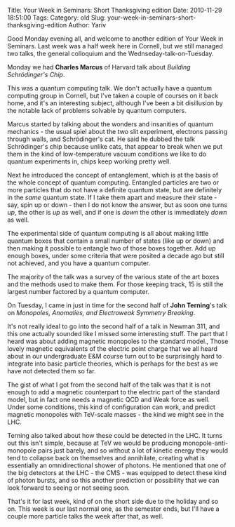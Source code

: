 Title: Your Week in Seminars: Short Thanksgiving edition
Date: 2010-11-29 18:51:00
Tags: 
Category: old
Slug: your-week-in-seminars-short-thanksgiving-edition
Author: Yariv


Good Monday evening all, and welcome to another edition of Your Week in Seminars. Last week was a half week here in Cornell, but we still managed two talks, the general colloquium and the Wednseday-talk-on-Tuesday.

<a name='more'></a>

Monday we had <span style="font-weight: bold;"> Charles Marcus</span> of Harvard talk about <span style="font-style: italic;">Building Schrödinger's Chip</span>.

This was a quantum computing talk. We don't actually have a quantum computing group in Cornell, but I've taken a couple of courses on it back home, and it's an interesting subject, although I've been a bit disillusion by the notable lack of problems solvable by quantum computers.

Marcus started by talking about the wonders and insanities of quantum mechanics - the usual spiel about the two slit experiment, electrons passing through walls, and Schrödinger's cat. He said he dubbed the talk Schrödinger's chip because unlike cats, that appear to break when we put them in the kind of low-temperature vacuum conditions we like to do quantum experiments in, chips keep working pretty well.

Next he introduced the concept of entanglement, which is at the basis of the whole concept of quantum computing. Entangled particles are two or more particles that do not have a definite quantum state, but are definitely in the <span style="font-style: italic;">same</span> quantum state. If I take them apart and measure their state - say, spin up or down - then I do not know the answer, but as soon one turns <span style="font-style: italic;">up</span>, the other is <span style="font-style: italic;">up</span> as well, and if one is <span style="font-style: italic;">down</span> the other is immediately <span style="font-style: italic;">down</span> as well.

The experimental side of quantum computing is all about making little quantum boxes that contain a small number of states (like up or down) and then making it possible to entangle two of those boxes together. Add up enough boxes, under some criteria that were posited a decade ago but still not achieved, and you have a quantum computer.

The majority of the talk was a survey of the various state of the art boxes and the methods used to make them. For those keeping track, 15 is still the largest number factored by a quantum computer.


On Tuesday, I came in just in time for the second half of <span style="font-weight: bold;">John Terning</span>'s talk on <span style="font-style: italic;">Monopoles, Anomalies, and Electroweak Symmetry Breaking</span>.

It's not really ideal to go into the second half of a talk in Newman 311, and this one actually sounded like I missed some interesting stuff. The part that I heard was about adding magnetic monopoles to the standard model., Those lovely magnetic equivalents of the electric point charge that we all heard about in our undergraduate E&amp;M course turn out to be surprisingly hard to integrate into basic particle theories, which is perhaps for the best as we have not detected them so far.

The gist of what I got from the second half of the talk was that it is not enough to add a magnetic counterpart to the electric part of the standard model, but in fact one needs a magnetic QCD and Weak force as well. Under some conditions, this kind of configuration can work, and predict magnetic monopoles with TeV-scale masses - the kind we might see in the LHC.

Terning also talked about how these could be detected in the LHC. It turns out this isn't simple, because at TeV we would be producing monopole-anti-monopole  pairs just barely, and so without a lot of kinetic energy they would tend to collapse back on themselves and annihilate, creating what is essentially an omnidirectional shower of photons. He mentioned that one of the big detectors at the LHC - the CMS - was equipped to detect these kind of photon bursts, and so this another prediction or possibility that we can look forward to seeing or not seeing soon.


That's it for last week, kind of on the short side due to the holiday and so on. This week  is our last normal one, as the semester ends, but I'll have a couple more particle talks the week after that, as well.
